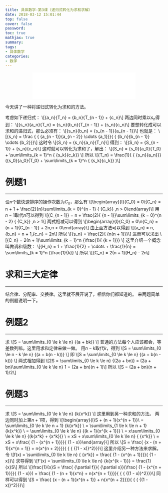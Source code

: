 ```yaml
---
title: 具体数学-第3课（递归式转化为求和求解）
date: 2018-03-12 15:01:44
top: false
cover: false
password:
toc: true
mathjax: true
summary:
tags:
- 具体数学
categories:
- 数学
---
```


<div align="middle"><iframe frameborder="no" border="0" marginwidth="0" marginheight="0" width=330 height=86 src="//music.163.com/outchain/player?type=2&id=539941039&auto=1&height=66"></iframe></div>

今天讲了一种将递归式转化为求和的方法。

考虑如下递归式：
\\[{a_n}{T_n} = {b_n}{T_{n - 1}} + {c_n}\\]
两边同时乘以$s_n$得到：
\\[{s_n}{a_n}{T_n} = {s_n}{b_n}{T_{n - 1}} + {s_n}{c_n}\\]
要想转化成可以求和的递归式，那么必须有：
\\[{s_n}{b_n} = {s_{n - 1}}{a_{n - 1}}\\]
也就是：
\\[{s_n} = \frac { { {a_{n - 1}}{a_{n - 2}} \cdots {a_1}}}{ { {b_n}{b_{n - 1}} \cdots {b_2}}}\\]
这时令
\\[{S_n} = {s_n}{a_n}{T_n}\\]
得到：
\\[{S_n} = {S_{n - 1}} + {s_n}{c_n}\\]
这时就可以转化为求和了，解出：
\\[{S_n} = {s_0}{a_0}{T_0} + \sum\limits_{k = 1}^n { {s_k}{c_k}} \\]
所以
\\[{T_n} = \frac{1}{ { {s_n}{a_n}}}({s_0}{a_0}{T_0} + \sum\limits_{k = 1}^n { {s_k}{c_k}} )\\]

# 例题1
---
设$n$个数快速排序的操作次数为$C_n$，那么有
\\[\begin{array}{l}{C_0} = 0\\{C_n} = n + 1 + \frac{2}{n}\sum\limits_{k = 0}^{n - 1} { {C_k}} ,n > 0\end{array}\\]
用$n-1$取代$n$可以得到
\\[{C_{n - 1}} = n + \frac{2}{ {n - 1}}\sum\limits_{k = 0}^{n - 2} { {C_k}} ,n > 1\\]
两式相减可以得到
\\[\begin{array}{l}{C_0} = 0\\n{C_n} = (n + 1){C_{n - 1}} + 2n,n > 0\end{array}\\]
由上面方法可以得到
\\[{a_n} = n,{b_n} = n + 1,{c_n} = 2n\\]
所以
\\[{s_n} = \frac{2}{ {n(n + 1)}}\\]
进而可以求出
\\[{C_n} = 2(n + 1)\sum\limits_{k = 1}^n {\frac{1}{ {k + 1}}} \\]
这里介绍一个概念叫做调和级数：
\\[{H_n} = 1 + \frac{1}{2} +  \cdots  + \frac{1}{n} = \sum\limits_{k = 1}^n {\frac{1}{k}} \\]
所以
\\[{C_n} = 2(n + 1){H_n} - 2n\\]

# 求和三大定律
---
结合律、分配率、交换律。这里就不展开说了，相信你们都知道的。
来两题简单的例题说明一下。

# 例题2
---
求
\\[S = \sum\limits_{0 \le k \le n} {(a + bk)} \\]
普通的方法每个人应该都会，等差数列嘛。这里用求和定律来做一做。
用$n-k$取代$k$，得到
\\[S = \sum\limits_{0 \le n - k \le n} {(a + b(n - k))} \\]
即
\\[S = \sum\limits_{0 \le k \le n} {(a + b(n - k))} \\]
两式相加得到
\\[2S = \sum\limits_{0 \le k \le n} {(2a + bn)}  = (2a + bn)\sum\limits_{0 \le k \le n} 1  = (2a + bn)(n + 1)\\]
所以
\\[S = (2a + bn)(n + 1)/2\\]

# 例题3
---
求
\\[S = \sum\limits_{0 \le k \le n} {k{x^k}} \\]
这里用到另一种求和的方法。
两边同时加上第$n+1$项，得到
\\[\begin{array}{l}S + (n + 1){x^{n + 1}}\\ = \sum\limits_{0 \le k \le n + 1} {k{x^k}} \\ = \sum\limits_{1 \le k \le n + 1} {k{x^k}} \\ = \sum\limits_{0 \le k \le n} {(k + 1){x^{k + 1}}} \\ = x\sum\limits_{0 \le k \le n} {(k{x^k} + {x^k})} \\ = xS + x\sum\limits_{0 \le k \le n} { {x^k}} \\ = xS + x\frac{ {1 - {x^{n + 1}}}}{ {1 - x}}\end{array}\\]
所以
\\[S = \frac{ {x - (n + 1){x^{n + 1}} + n{x^{n + 2}}}}{ { { {(1 - x)}^2}}}\\]
这里介绍另一种方法来求解。
令
\\[f(x) = \sum\limits_{0 \le k \le n} { {x^k}}  = \frac{ {1 - {x^{n + 1}}}}{ {1 - x}}\\]
求导得到
\\[f'(x) = \sum\limits_{0 \le k \le n} {k{x^{k - 1}}}  = \frac{1}{x}S\\]
所以
\\[\frac{1}{x}S = \frac{ {\partial f}}{ {\partial x}}(\frac{ {1 - {x^{n + 1}}}}{ {1 - x}}) = \frac{ {1 - (n + 1){x^n} + n{x^{n + 1}}}}{ { { {(1 - x)}^2}}}\\]
同样可以得到
\\[S = \frac{ {x - (n + 1){x^{n + 1}} + n{x^{n + 2}}}}{ { { {(1 - x)}^2}}}\\]